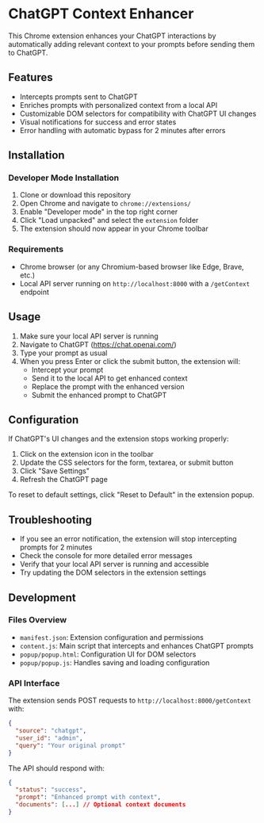# ChatGPT Context Enhancer

This Chrome extension enhances your ChatGPT interactions by automatically adding relevant context to your prompts before sending them to ChatGPT.

## Features

- Intercepts prompts sent to ChatGPT
- Enriches prompts with personalized context from a local API
- Customizable DOM selectors for compatibility with ChatGPT UI changes
- Visual notifications for success and error states
- Error handling with automatic bypass for 2 minutes after errors

## Installation

### Developer Mode Installation

1. Clone or download this repository
2. Open Chrome and navigate to `chrome://extensions/`
3. Enable "Developer mode" in the top right corner
4. Click "Load unpacked" and select the `extension` folder
5. The extension should now appear in your Chrome toolbar

### Requirements

- Chrome browser (or any Chromium-based browser like Edge, Brave, etc.)
- Local API server running on `http://localhost:8000` with a `/getContext` endpoint

## Usage

1. Make sure your local API server is running
2. Navigate to ChatGPT (https://chat.openai.com/)
3. Type your prompt as usual
4. When you press Enter or click the submit button, the extension will:
   - Intercept your prompt
   - Send it to the local API to get enhanced context
   - Replace the prompt with the enhanced version
   - Submit the enhanced prompt to ChatGPT

## Configuration

If ChatGPT's UI changes and the extension stops working properly:

1. Click on the extension icon in the toolbar
2. Update the CSS selectors for the form, textarea, or submit button
3. Click "Save Settings"
4. Refresh the ChatGPT page

To reset to default settings, click "Reset to Default" in the extension popup.

## Troubleshooting

- If you see an error notification, the extension will stop intercepting prompts for 2 minutes
- Check the console for more detailed error messages
- Verify that your local API server is running and accessible
- Try updating the DOM selectors in the extension settings

## Development

### Files Overview

- `manifest.json`: Extension configuration and permissions
- `content.js`: Main script that intercepts and enhances ChatGPT prompts
- `popup/popup.html`: Configuration UI for DOM selectors
- `popup/popup.js`: Handles saving and loading configuration

### API Interface

The extension sends POST requests to `http://localhost:8000/getContext` with:

```json
{
  "source": "chatgpt",
  "user_id": "admin",
  "query": "Your original prompt"
}
```

The API should respond with:

```json
{
  "status": "success",
  "prompt": "Enhanced prompt with context",
  "documents": [...] // Optional context documents
}
``` 